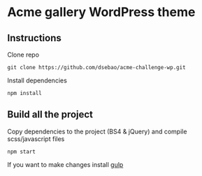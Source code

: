 # Acme gallery WordPress theme

## Instructions

Clone repo

`git clone https://github.com/dsebao/acme-challenge-wp.git`

Install dependencies

`npm install`

## Build all the project

Copy dependencies to the project (BS4 & jQuery) and compile scss/javascript files

`npm start`

If you want to make changes install [gulp](https://rkrupnick.github.io/install-gulp.html)

